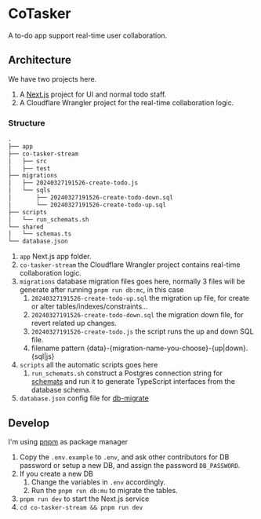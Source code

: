 # CoTasker

A to-do app support real-time user collaboration.

## Architecture

We have two projects here.

1. A [Next.js](https://nextjs.org/) project for UI and normal todo staff.
2. A Cloudflare Wrangler project for the real-time collaboration logic.

### Structure

```md
.
├── app
├── co-tasker-stream
│   ├── src
│   ├── test
├── migrations
│   ├── 20240327191526-create-todo.js
│   └── sqls
│       ├── 20240327191526-create-todo-down.sql
│       └── 20240327191526-create-todo-up.sql
├── scripts
│   └── run_schemats.sh
└── shared
│   └── schemas.ts
└── database.json
```

1. `app` Next.js app folder.
2. `co-tasker-stream` the Cloudflare Wrangler project contains real-time collaboration logic.
3. `migrations` database migration files goes here, normally 3 files will be generate after running `pnpm run db:mc`, in this case
   1. `20240327191526-create-todo-up.sql` the migration up file, for create or alter tables/indexes/constraints...
   2. `20240327191526-create-todo-down.sql` the migration down file, for revert related up changes.
   3. `20240327191526-create-todo.js` the script runs the up and down SQL file.
   4. filename pattern {data}-{migration-name-you-choose}-{up|down}.{sql|js}
4. `scripts` all the automatic scripts goes here
   1. `run_schemats.sh` construct a Postgres connection string for [schemats](https://github.com/vramework/schemats) and run it to generate TypeScript interfaces from the database schema.
5. `database.json` config file for [db-migrate](https://github.com/db-migrate/node-db-migrate)

## Develop

I'm using [pnpm](https://pnpm.io/) as package manager

1. Copy the `.env.example` to `.env`, and ask other contributors for DB password or setup a new DB, and assign the password `DB_PASSWORD`.
2. If you create a new DB
   1. Change the variables in `.env` accordingly.
   2. Run the `pnpm run db:mu` to migrate the tables.
3. `pnpm run dev` to start the Next.js service
4. `cd co-tasker-stream && pnpm run dev`
